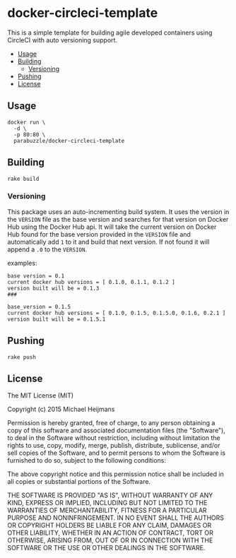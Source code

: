 # docker-circleci-template

This is a simple template for building agile developed containers using CircleCI with auto versioning support.

<!-- MarkdownTOC depth=3 -->

- [Usage](#usage)
- [Building](#building)
  - [Versioning](#versioning)
- [Pushing](#pushing)
- [License](#license)

<!-- /MarkdownTOC -->


<a name="usage"></a>
## Usage

```
docker run \
  -d \
  -p 80:80 \
  parabuzzle/docker-circleci-template
```

<a name="building"></a>
## Building

```
rake build
```

<a name="versioning"></a>
### Versioning

This package uses an auto-incrementing build system. It uses the version in the `VERSION` file as the base version and searches for that version on Docker Hub using the Docker Hub api. It will take the current version on Docker Hub found for the base version provided in the `VERSION` file and automatically add `1` to it and build that next version. If not found it will append a `.0` to the `VERSION`.

examples:

```
base version = 0.1
current docker hub versions = [ 0.1.0, 0.1.1, 0.1.2 ]
version built will be = 0.1.3
###

base_version = 0.1.5
current docker hub versions = [ 0.1.0, 0.1.5, 0.1.5.0, 0.1.6, 0.2.1 ]
version built will be = 0.1.5.1
```

<a name="pushing"></a>
## Pushing

```
rake push
```

<a name="license"></a>
## License

The MIT License (MIT)

Copyright (c) 2015 Michael Heijmans

Permission is hereby granted, free of charge, to any person obtaining a copy of this software and associated documentation files (the "Software"), to deal in the Software without restriction, including without limitation the rights to use, copy, modify, merge, publish, distribute, sublicense, and/or sell copies of the Software, and to permit persons to whom the Software is furnished to do so, subject to the following conditions:

The above copyright notice and this permission notice shall be included in all copies or substantial portions of the Software.

THE SOFTWARE IS PROVIDED "AS IS", WITHOUT WARRANTY OF ANY KIND, EXPRESS OR IMPLIED, INCLUDING BUT NOT LIMITED TO THE WARRANTIES OF MERCHANTABILITY, FITNESS FOR A PARTICULAR PURPOSE AND NONINFRINGEMENT. IN NO EVENT SHALL THE AUTHORS OR COPYRIGHT HOLDERS BE LIABLE FOR ANY CLAIM, DAMAGES OR OTHER LIABILITY, WHETHER IN AN ACTION OF CONTRACT, TORT OR OTHERWISE, ARISING FROM, OUT OF OR IN CONNECTION WITH THE SOFTWARE OR THE USE OR OTHER DEALINGS IN THE SOFTWARE.
